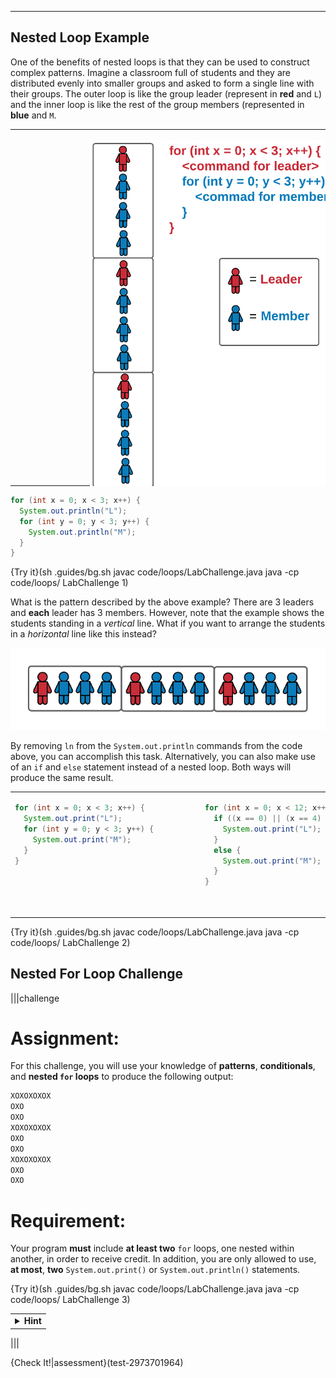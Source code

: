 ---

## Nested Loop Example
One of the benefits of nested loops is that they can be used to construct complex patterns. Imagine a classroom full of students and they are distributed evenly into smaller groups and asked to form a single line with their groups. The outer loop is like the group leader (represent in **red** and `L`) and the inner loop is like the rest of the group members (represented in **blue** and `M`.

<table>
<tr>

<td>
<div style="width:400px; height:550px; margin-left:120px">

![.guides/img/NestedLoopExample](.guides/img/NestedLoopExample.png)

</div>
</td>
</tr>
</table>

```java
for (int x = 0; x < 3; x++) {
  System.out.println("L");
  for (int y = 0; y < 3; y++) {
    System.out.println("M");
  }
}
```

{Try it}(sh .guides/bg.sh javac code/loops/LabChallenge.java java -cp code/loops/ LabChallenge 1)

What is the pattern described by the above example? There are 3 leaders and **each** leader has 3 members. However, note that the example shows the students standing in a *vertical* line. What if you want to arrange the students in a *horizontal* line like this instead?

![.guides/img/NestedLoopHorizontal](.guides/img/NestedLoopHorizontal.png)

By removing `ln` from the `System.out.println` commands from the code above, you can accomplish this task. Alternatively, you can also make use of an `if` and `else` statement instead of a nested loop. Both ways will produce the same result.

<table>
<tr>
<td>
<div style="width:290px; height:180px">

```java
for (int x = 0; x < 3; x++) {
  System.out.print("L");
  for (int y = 0; y < 3; y++) {
    System.out.print("M");
  }
}
```

</div>
</td>
<td>
<div style="width:372px; height:180px">
          
```java
for (int x = 0; x < 12; x++) {
  if ((x == 0) || (x == 4) || (x == 8)) {
    System.out.print("L");
  }
  else {
    System.out.print("M");
  }
}
```

</div>
</td>
</tr>
</table>

{Try it}(sh .guides/bg.sh javac code/loops/LabChallenge.java java -cp code/loops/ LabChallenge 2)

## Nested For Loop Challenge

|||challenge
# Assignment:
For this challenge, you will use your knowledge of **patterns**, **conditionals**, and **nested `for` loops** to produce the following output:
```c++
XOXOXOXOX
OXO
OXO
XOXOXOXOX
OXO
OXO
XOXOXOXOX
OXO
OXO
```

# Requirement:
Your program **must** include **at least two** `for` loops, one nested within another, in order to receive credit. In addition, you are only allowed to use, **at most**, **two** `System.out.print()` or `System.out.println()` statements.

{Try it}(sh .guides/bg.sh javac code/loops/LabChallenge.java java -cp code/loops/ LabChallenge 3)

<table><tbody ><tr><td><details><summary>
	<b>Hint</b>
</summary><br>
  You should start by determining a pattern that repeats itself. One noticeable pattern is:
  
```c++
XOXOXOXOX
OXO
OXO
```
Try creating that particular pattern first, then iterate that pattern by using a loop.

</details></td></tr></tbody>
</table>

|||

{Check It!|assessment}(test-2973701964)
